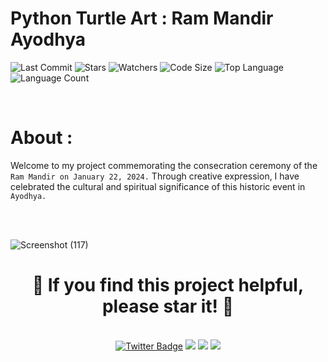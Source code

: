 # Python Turtle Art : Ram Mandir Ayodhya

![Last Commit](https://img.shields.io/github/last-commit/vaishnavilugade/Ram-Mandir-using-python-turtle) 
![Stars](https://img.shields.io/github/stars/vaishnavilugade/Ram-Mandir-using-python-turtle)
![Watchers](https://img.shields.io/github/watchers/vaishnavilugade/Ram-Mandir-using-python-turtle)
![Code Size](https://img.shields.io/github/languages/code-size/vaishnavilugade/Ram-Mandir-using-python-turtle)
![Top Language](https://img.shields.io/github/languages/top/vaishnavilugade/Ram-Mandir-using-python-turtle)
 ![Language Count](https://img.shields.io/github/languages/count/vaishnavilugade/Ram-Mandir-using-python-turtle) 

<br>

#  About  :
Welcome to my project commemorating the consecration ceremony of the `Ram Mandir on January 22, 2024.` Through creative expression, I have celebrated the cultural and spiritual significance of this historic event in `Ayodhya.`

<br>
<br>


![Screenshot (117)](https://github.com/vaishnavilugade/Ram-Mandir-using-python-turtle/assets/108423518/c5e057c5-9634-483d-b5bf-0170a4b2b73e)

<h1 align="center">
  <strong>🌟 If you find this project helpful, please star it! 🌟</strong>
</h1>

<br>
<div align="center">
  <a href="https://twitter.com/vaishnavilugade">
    <img src="https://img.shields.io/badge/twitter-Profile-blue?style=flat-square&logo=twitter&labelColor=black" alt="Twitter Badge"></a>
  <a href="https://github.com/vaishnavilugade">
    <img src="https://img.shields.io/badge/GitHub-Profile-red?style=flat-square&logo=github&labelColor=black"></a>
  </a>
  <a href="https://www.codechef.com/vaishnvilugade">
    <img src="https://img.shields.io/badge/codechef-Profile-green?style=flat-square&logo=codechef&labelColor=black"></a>
  <a href="https://www.linkedin.com/in/vaishnvilugade">
    <img src="https://img.shields.io/badge/linkedin-Profile-blue?style=flat-square&logo=linkedin&labelColor=black"></a>
</div>
